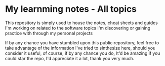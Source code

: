 # My learnming notes - All topics

This repository is simply used to house the notes, cheat sheets and guides I'm working on related to the software topics I'm discovering or gaining practice with through my personal projects

If by any chance you have stumbled upon this public repository, feel free to take advantage of the information I've tried to sinthesize here, should you consider it useful, of course, if by any chance you do, It'd be amazing if you could star the repo, I'd appreciate it a lot, thank you very much.
